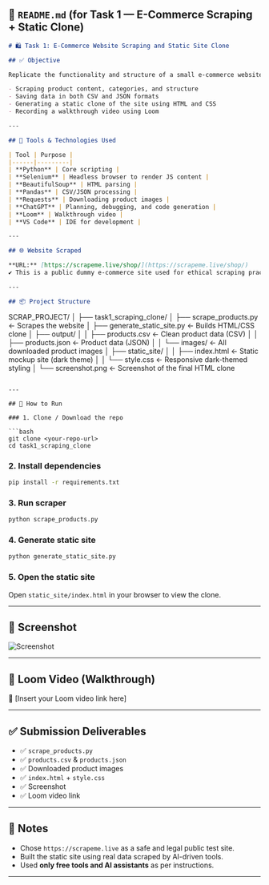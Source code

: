 

## 📄 `README.md` (for Task 1 — E-Commerce Scraping + Static Clone)

```markdown
# 🛍️ Task 1: E-Commerce Website Scraping and Static Site Clone

## ✅ Objective

Replicate the functionality and structure of a small e-commerce website using **only AI tools and free technologies**. The task involved:

- Scraping product content, categories, and structure
- Saving data in both CSV and JSON formats
- Generating a static clone of the site using HTML and CSS
- Recording a walkthrough video using Loom

---

## 🧠 Tools & Technologies Used

| Tool | Purpose |
|------|---------|
| **Python** | Core scripting |
| **Selenium** | Headless browser to render JS content |
| **BeautifulSoup** | HTML parsing |
| **Pandas** | CSV/JSON processing |
| **Requests** | Downloading product images |
| **ChatGPT** | Planning, debugging, and code generation |
| **Loom** | Walkthrough video |
| **VS Code** | IDE for development |

---

## 🌐 Website Scraped

**URL:** [https://scrapeme.live/shop/](https://scrapeme.live/shop/)  
✔️ This is a public dummy e-commerce site used for ethical scraping practice.

---

## 📦 Project Structure

```

SCRAP\_PROJECT/
│
├── task1\_scraping\_clone/
│   ├── scrape\_products.py          ← Scrapes the website
│   ├── generate\_static\_site.py     ← Builds HTML/CSS clone
│   ├── output/
│   │   ├── products.csv            ← Clean product data (CSV)
│   │   ├── products.json           ← Product data (JSON)
│   │   └── images/                 ← All downloaded product images
│   ├── static\_site/
│   │   ├── index.html              ← Static mockup site (dark theme)
│   │   └── style.css               ← Responsive dark-themed styling
│   └── screenshot.png              ← Screenshot of the final HTML clone

````

---

## 🚀 How to Run

### 1. Clone / Download the repo

```bash
git clone <your-repo-url>
cd task1_scraping_clone
````

### 2. Install dependencies

```bash
pip install -r requirements.txt
```

### 3. Run scraper

```bash
python scrape_products.py
```

### 4. Generate static site

```bash
python generate_static_site.py
```

### 5. Open the static site

Open `static_site/index.html` in your browser to view the clone.

---

## 📸 Screenshot

![Screenshot](screenshot.png)

---

## 🎥 Loom Video (Walkthrough)

🔗 \[Insert your Loom video link here]

---

## ✅ Submission Deliverables

* ✅ `scrape_products.py`
* ✅ `products.csv` & `products.json`
* ✅ Downloaded product images
* ✅ `index.html` + `style.css`
* ✅ Screenshot
* ✅ Loom video link

---

## 📌 Notes

* Chose `https://scrapeme.live` as a safe and legal public test site.
* Built the static site using real data scraped by AI-driven tools.
* Used **only free tools and AI assistants** as per instructions.

---
